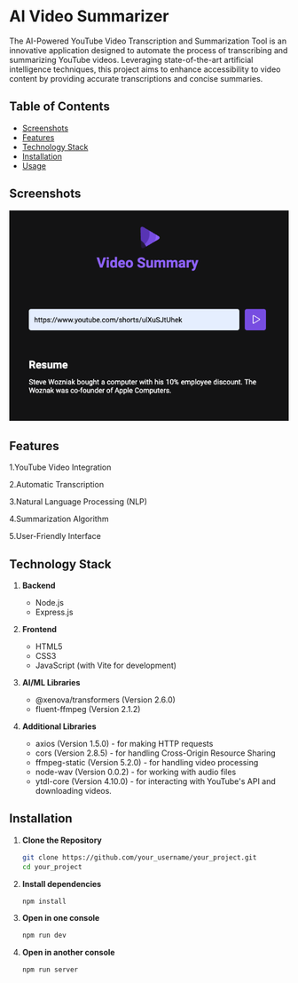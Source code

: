# AI Video Summarizer 

The AI-Powered YouTube Video Transcription and Summarization Tool is an innovative application designed to automate the process of transcribing and summarizing YouTube videos. Leveraging state-of-the-art artificial intelligence techniques, this project aims to enhance accessibility to video content by providing accurate transcriptions and concise summaries.

## Table of Contents

- [Screenshots](#screenshots)
- [Features](#features)
- [Technology Stack](#TechnologyStack)
- [Installation](#installation)
- [Usage](#usage)

## Screenshots
![Screenshot 1](/public/Screenshot.png)

## Features

1.YouTube Video Integration

2.Automatic Transcription

3.Natural Language Processing (NLP)

4.Summarization Algorithm

5.User-Friendly Interface

## Technology Stack

1. **Backend**

    * Node.js
    * Express.js
2. **Frontend**

    * HTML5
    * CSS3
    * JavaScript (with Vite for development)
3. **AI/ML Libraries**

    * @xenova/transformers (Version 2.6.0)
    * fluent-ffmpeg (Version 2.1.2)
4. **Additional Libraries**

    * axios (Version 1.5.0) - for making HTTP requests
    * cors (Version 2.8.5) - for handling Cross-Origin Resource Sharing
    * ffmpeg-static (Version 5.2.0) - for handling video processing
    * node-wav (Version 0.0.2) - for working with audio files
    * ytdl-core (Version 4.10.0) - for interacting with YouTube's API and downloading videos.

## Installation

1. **Clone the Repository**

    ```bash
    git clone https://github.com/your_username/your_project.git
    cd your_project

2. **Install dependencies**

    ```bash
    npm install

3. **Open in one console**

    ```bash
    npm run dev

3. **Open in another console**

    ```bash
    npm run server

